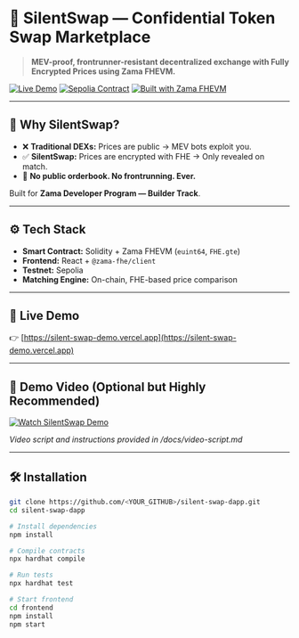 # 🤫 SilentSwap — Confidential Token Swap Marketplace

> **MEV-proof, frontrunner-resistant decentralized exchange with Fully Encrypted Prices using Zama FHEVM.**

[![Live Demo](https://img.shields.io/badge/demo-live-green?style=for-the-badge)](https://silent-swap-demo.vercel.app)
[![Sepolia Contract](https://img.shields.io/badge/contract-Sepolia-blue?style=for-the-badge)](https://sepolia.etherscan.io/address/0x...)
[![Built with Zama FHEVM](https://img.shields.io/badge/Built%20with-Zama%20FHEVM-orange?style=for-the-badge)](https://zama.ai)

---

## 🎯 Why SilentSwap?

- ❌ **Traditional DEXs:** Prices are public → MEV bots exploit you.
- ✅ **SilentSwap:** Prices are encrypted with FHE → Only revealed on match.
- 🔐 **No public orderbook. No frontrunning. Ever.**

Built for **Zama Developer Program — Builder Track**.

---

## ⚙️ Tech Stack

- **Smart Contract:** Solidity + Zama FHEVM (`euint64`, `FHE.gte`)
- **Frontend:** React + `@zama-fhe/client`
- **Testnet:** Sepolia
- **Matching Engine:** On-chain, FHE-based price comparison

---

## 🚀 Live Demo

👉 [https://silent-swap-demo.vercel.app](https://silent-swap-demo.vercel.app)

---

## 🎥 Demo Video (Optional but Highly Recommended)

[![Watch SilentSwap Demo](https://img.youtube.com/vi/YOUR_VIDEO_ID/0.jpg)](https://youtu.be/YOUR_VIDEO_ID)

*Video script and instructions provided in /docs/video-script.md*

---

## 🛠️ Installation

```bash
git clone https://github.com/<YOUR_GITHUB>/silent-swap-dapp.git
cd silent-swap-dapp

# Install dependencies
npm install

# Compile contracts
npx hardhat compile

# Run tests
npx hardhat test

# Start frontend
cd frontend
npm install
npm start